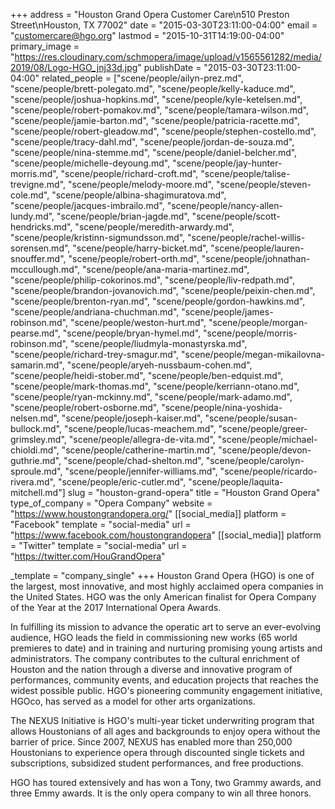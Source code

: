 +++
address = "Houston Grand Opera Customer Care\n510 Preston Street\nHouston, TX 77002"
date = "2015-03-30T23:11:00-04:00"
email = "customercare@hgo.org"
lastmod = "2015-10-31T14:19:00-04:00"
primary_image = "https://res.cloudinary.com/schmopera/image/upload/v1565561282/media/2019/08/Logo-HGO_jnj33d.jpg"
publishDate = "2015-03-30T23:11:00-04:00"
related_people = ["scene/people/ailyn-prez.md", "scene/people/brett-polegato.md", "scene/people/kelly-kaduce.md", "scene/people/joshua-hopkins.md", "scene/people/kyle-ketelsen.md", "scene/people/robert-pomakov.md", "scene/people/tamara-wilson.md", "scene/people/jamie-barton.md", "scene/people/patricia-racette.md", "scene/people/robert-gleadow.md", "scene/people/stephen-costello.md", "scene/people/tracy-dahl.md", "scene/people/jordan-de-souza.md", "scene/people/nina-stemme.md", "scene/people/daniel-belcher.md", "scene/people/michelle-deyoung.md", "scene/people/jay-hunter-morris.md", "scene/people/richard-croft.md", "scene/people/talise-trevigne.md", "scene/people/melody-moore.md", "scene/people/steven-cole.md", "scene/people/albina-shagimuratova.md", "scene/people/jacques-imbrailo.md", "scene/people/nancy-allen-lundy.md", "scene/people/brian-jagde.md", "scene/people/scott-hendricks.md", "scene/people/meredith-arwardy.md", "scene/people/kristinn-sigmundsson.md", "scene/people/rachel-willis-sorensen.md", "scene/people/harry-bicket.md", "scene/people/lauren-snouffer.md", "scene/people/robert-orth.md", "scene/people/johnathan-mccullough.md", "scene/people/ana-maria-martinez.md", "scene/people/philip-cokorinos.md", "scene/people/liv-redpath.md", "scene/people/brandon-jovanovich.md", "scene/people/peixin-chen.md", "scene/people/brenton-ryan.md", "scene/people/gordon-hawkins.md", "scene/people/andriana-chuchman.md", "scene/people/james-robinson.md", "scene/people/weston-hurt.md", "scene/people/morgan-pearse.md", "scene/people/bryan-hymel.md", "scene/people/morris-robinson.md", "scene/people/liudmyla-monastyrska.md", "scene/people/richard-trey-smagur.md", "scene/people/megan-mikailovna-samarin.md", "scene/people/aryeh-nussbaum-cohen.md", "scene/people/heidi-stober.md", "scene/people/ben-edquist.md", "scene/people/mark-thomas.md", "scene/people/kerriann-otano.md", "scene/people/ryan-mckinny.md", "scene/people/mark-adamo.md", "scene/people/robert-osborne.md", "scene/people/nina-yoshida-nelsen.md", "scene/people/joseph-kaiser.md", "scene/people/susan-bullock.md", "scene/people/lucas-meachem.md", "scene/people/greer-grimsley.md", "scene/people/allegra-de-vita.md", "scene/people/michael-chioldi.md", "scene/people/catherine-martin.md", "scene/people/devon-guthrie.md", "scene/people/chad-shelton.md", "scene/people/carolyn-sproule.md", "scene/people/jennifer-williams.md", "scene/people/ricardo-rivera.md", "scene/people/eric-cutler.md", "scene/people/laquita-mitchell.md"]
slug = "houston-grand-opera"
title = "Houston Grand Opera"
type_of_company = "Opera Company"
website = "https://www.houstongrandopera.org/"
[[social_media]]
platform = "Facebook"
template = "social-media"
url = "https://www.facebook.com/houstongrandopera"
[[social_media]]
platform = "Twitter"
template = "social-media"
url = "https://twitter.com/HouGrandOpera"

_template = "company_single"
+++
Houston Grand Opera (HGO) is one of the largest, most innovative, and most highly acclaimed opera companies in the United States. HGO was the only American finalist for Opera Company of the Year at the 2017 International Opera Awards.

In fulfilling its mission to advance the operatic art to serve an ever-evolving audience, HGO leads the field in commissioning new works (65 world premieres to date) and in training and nurturing promising young artists and administrators. The company contributes to the cultural enrichment of Houston and the nation through a diverse and innovative program of performances, community events, and education projects that reaches the widest possible public. HGO's pioneering community engagement initiative, HGOco, has served as a model for other arts organizations.

The NEXUS Initiative is HGO's multi-year ticket underwriting program that allows Houstonians of all ages and backgrounds to enjoy opera without the barrier of price. Since 2007, NEXUS has enabled more than 250,000 Houstonians to experience opera through discounted single tickets and subscriptions, subsidized student performances, and free productions.

HGO has toured extensively and has won a Tony, two Grammy awards, and three Emmy awards. It is the only opera company to win all three honors.